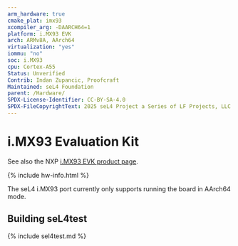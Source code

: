 ```yaml
---
arm_hardware: true
cmake_plat: imx93
xcompiler_arg: -DAARCH64=1
platform: i.MX93 EVK
arch: ARMv8A, AArch64
virtualization: "yes"
iommu: "no"
soc: i.MX93
cpu: Cortex-A55
Status: Unverified
Contrib: Indan Zupancic, Proofcraft
Maintained: seL4 Foundation
parent: /Hardware/
SPDX-License-Identifier: CC-BY-SA-4.0
SPDX-FileCopyrightText: 2025 seL4 Project a Series of LF Projects, LLC.
---
```


# i.MX93 Evaluation Kit

See also the NXP [i.MX93 EVK product
page](https://www.nxp.com/design/design-center/development-boards-and-designs/i.MX93EVK).

{% include hw-info.html %}

The seL4 i.MX93 port currently only supports running the board in AArch64
mode.

## Building seL4test

{% include sel4test.md %}
